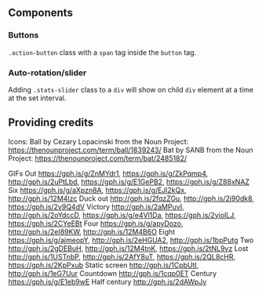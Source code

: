 ## Components
### Buttons
`.action-button` class with a `span` tag inside the `button` tag.

### Auto-rotation/slider
Adding `.stats-slider` class to a `div` will show on child `div` element at a time at the set interval.

## Providing credits
Icons:
Ball by Cezary Lopacinski from the Noun Project: https://thenounproject.com/term/ball/1839243/
Bat by SANB from the Noun Project: https://thenounproject.com/term/bat/2485182/

GIFs
Out https://gph.is/g/ZnMYdr1, https://gph.is/g/ZkPqmp4, http://gph.is/2uPtLbd, https://gph.is/g/E1GePB2, https://gph.is/g/Z88xNAZ
Six https://gph.is/g/aXpzn8A, https://gph.is/g/EJl2kQx, http://gph.is/12M4Izc
Duck out http://gph.is/2fqzZGu, http://gph.is/2j90dk8, https://gph.is/2v9Q4dV
Victory http://gph.is/2aMPuvI, http://gph.is/2oYdccD, https://gph.is/g/e4Vl1Da, https://gph.is/2yiolLJ, https://gph.is/2CYeEBt
Four https://gph.is/g/apyDozo, http://gph.is/2eI89KW, http://gph.is/12M4B6O
Eight https://gph.is/g/ajmeopY, http://gph.is/2eHGUA2, http://gph.is/1bpPutg
Two http://gph.is/2gDEBuH, http://gph.is/12M4tnK, https://gph.is/2tNL9yz
Lost http://gph.is/1USTnbP, http://gph.is/2AfY8uT, https://gph.is/2QL8cHR, https://gph.is/2KpPxub
Static screen http://gph.is/1CpbUtI, http://gph.is/1eG7Uur
Countdown http://gph.is/1cqp0ET
Century https://gph.is/g/E1eb9wE
Half century http://gph.is/2dAWpJv